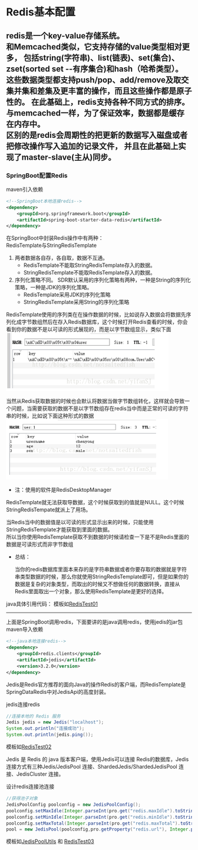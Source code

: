 # Redis基本配置
redis是一个key-value存储系统。  
和Memcached类似，它支持存储的value类型相对更多，
包括string(字符串)、list(链表)、set(集合)、zset(sorted set --有序集合)和hash（哈希类型）。  
这些数据类型都支持push/pop、add/remove及取交集并集和差集及更丰富的操作，而且这些操作都是原子性的。
在此基础上，redis支持各种不同方式的排序。  
与memcached一样，为了保证效率，数据都是缓存在内存中。  
区别的是redis会周期性的把更新的数据写入磁盘或者把修改操作写入追加的记录文件，
并且在此基础上实现了master-slave(主从)同步。
--------------------------------------
### SpringBoot配置Redis
maven引入依赖
```xml
<!--SpringBoot本地连接redis-->
<dependency>
    <groupId>org.springframework.boot</groupId>
    <artifactId>spring-boot-starter-data-redis</artifactId>
</dependency>
```
在SpringBoot中封装Redis操作中有两种：  
RedisTemplate与StringRedisTemplate

1. 两者数据各自存，各自取，数据不互通。
    - RedisTemplate不能取StringRedisTemplate存入的数据。
    - StringRedisTemplate不能取RedisTemplate存入的数据。
2. 序列化策略不同。 SDR默认采用的序列化策略有两种，一种是String的序列化策略，一种是JDK的序列化策略。
    - RedisTemplate采用JDK的序列化策略
    - StringRedisTemplate采用String的序列化策略

RedisTemplate使用的序列类在在操作数据的时候，比如说存入数据会将数据先序列化成字节数组然后在存入Redis数据库，这个时候打开Redis查看的时候，你会看到你的数据不是以可读的形式展现的，而是以字节数组显示，类似下面
![redis01.jpg](../../../../../../resources/img/redis01.jpg)

当然从Redis获取数据的时候也会默认将数据当做字节数组转化，这样就会导致一个问题，当需要获取的数据不是以字节数组存在redis当中而是正常的可读的字符串的时候，比如说下面这种形式的数据
![redis02.jpg](../../../../../../resources/img/redis02.jpg)  
- 注：使用的软件是RedisDesktopManager


RedisTemplate就无法获取导数据，这个时候获取到的值就是NULL。这个时候StringRedisTempate就派上了用场。  

当Redis当中的数据值是以可读的形式显示出来的时候，只能使用StringRedisTemplate才能获取到里面的数据。  
所以当你使用RedisTemplate获取不到数据的时候请检查一下是不是Redis里面的数据是可读形式而非字节数组

- 总结：
  
  当你的redis数据库里面本来存的是字符串数据或者你要存取的数据就是字符串类型数据的时候，那么你就使用StringRedisTemplate即可，但是如果你的数据是复杂的对象类型，而取出的时候又不想做任何的数据转换，直接从Redis里面取出一个对象，那么使用RedisTemplate是更好的选择。

java具体引用代码：
模板如[RedisTest01](RedisTest01.java)


----------------------------
上面是SpringBoot调用redis，下面要讲的是java调用redis，使用jedis的jar包
maven导入依赖
```xml
<!--java本地连接redis-->
<dependency>
    <groupId>redis.clients</groupId>
    <artifactId>jedis</artifactId>
    <version>3.2.0</version>
</dependency>
```
Jedis是Redis官方推荐的面向Java的操作Redis的客户端，而RedisTemplate是SpringDataRedis中对JedisApi的高度封装。

jedis连接redis
```java
//连接本地的 Redis 服务
Jedis jedis = new Jedis("localhost");
System.out.println("连接成功");
System.out.println(jedis.ping());
```
模板如[RedisTest02](RedisTest02.java)

Jedis 是 Redis 的 java 版本客户端，使用Jedis可以连接 Redis的数据库，Jedis连接方式有三种Jedis/JedisPool 连接、ShardedJedis/ShardedJedisPool 连接、JedisCluster 连接。


设计redis连接池连接
```java
//获得池子对象
JedisPoolConfig poolconfig = new JedisPoolConfig();
poolconfig.setMaxIdle(Integer.parseInt(pro.get("redis.maxIdle").toString()));//最大闲置个数
poolconfig.setMinIdle(Integer.parseInt(pro.get("redis.minIdle").toString()));//最小闲置个数
poolconfig.setMaxTotal(Integer.parseInt(pro.get("redis.maxTotal").toString()));//最大连接数
pool = new JedisPool(poolconfig,pro.getProperty("redis.url"), Integer.parseInt(pro.get("redis.port").toString()));
```
模板如[JedisPoolUtils](JedisPoolUtils.java) 和 [RedisTest03](RedisTest03.java)